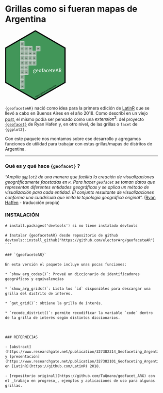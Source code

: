 # Grillas como si fueran mapas de Argentina

<img src="https://github.com/electorArg/geofaceteAR/blob/master/hex/ggplot2.png?raw=true" width="200">

`{geofaceteAR}` nació como idea para la primera edición de [LatinR](https://github.com/LatinR/presentaciones-LatinR2018#geofaceting-argentina-slides--repositorio) que se llevó a cabo en Buenos Aires en el año 2018. Como describí en un viejo [post](https://tuqmano.github.io/2019/01/21/geofacetear/), el mismo podía ser pensado como una $extension^2$: del proyecto [`{geofacet}`](https://hafen.github.io/geofacet/) de Ryan Hafen y, en otro nivel, de las grillas o `facet` de `{ggplot2}`.

Con este paquete nos montamos sobre ese desarrollo y agregamos funciones de utilidad para trabajar con estas grillas/mapas de distritos de Argentina. 

---

### Qué es y qué hace `{geofacet}` ? 

_“Amplía `ggplot2` de una manera que facilita la creación de visualizaciones geográficamente facetadas en `R`. Para hacer `geofacet` se toman datos que representan diferentes entidades geográficas y se aplica un método de visualización para cada entidad. El conjunto resultante de visualizaciones conforma una cuadrícula que imita la topología geográfica original”._ ([Ryan Haffen](https://ryanhafen.com/blog/geofacet/) - traducción propia)



### INSTALACIÓN 

````
# install.packages('devtools') si no tiene instalado devtools

# Instalar {geofaceteAR} desde repositorio de github
devtools::install_github("https://github.com/electorArg/geofaceteAR")
```

### `{geofaceteAR}`

En esta versión el paquete incluye unas pocas funciones: 

* `show_arg_codes()`: Proveé un diccionario de identificadores geográficos y equivalencias 

* `show_arg_grids()`: Lista los `id` disponibles para descargar una grilla del distrito de interés. 

* `get_grid()`: obtiene la grilla de interés. 

* `recode_district()`: permite recodificar la variable `code` dentro de la grilla de interés según distintos diccionarios. 



### REFERNECIAS

- [abstract](https://www.researchgate.net/publication/327382314_Geofaceting_Argentina) y [presentación](https://www.researchgate.net/publication/327382101_Geofaceting_Argentina_LatinR_2018) en [LatinR](https://github.com/LatinR) 2018.

- [repositorio original](https://github.com/TuQmano/geofacet_ARG) con el _trabajo en progreso_, ejemplos y aplicaciones de uso para algunas grillas. 


